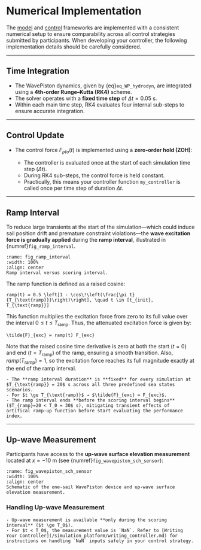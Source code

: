 # Numerical Implementation

The [model](./modelling_framework.md) and [control](./control_problem.md) frameworks are implemented with a consistent numerical setup to ensure comparability across all control strategies submitted by participants. When developing your controller, the following implementation details should be carefully considered.

---

## Time Integration

* The WavePiston dynamics, given by {eq}`eq_WP_hydrodyn`, are integrated using a **4th-order Runge–Kutta (RK4)** scheme.
* The solver operates with a **fixed time step** of $\Delta t = 0.05$ s.
* Within each main time step, RK4 evaluates four internal sub-steps to ensure accurate integration.

---

## Control Update

* The control force $F_{pto}(t)$ is implemented using a **zero-order hold (ZOH)**:

  * The controller is evaluated once at the start of each simulation time step ($\Delta t$).
  * During RK4 sub-steps, the control force is held constant.
  * Practically, this means your controller function `my_controller` is called once per time step of duration $\Delta t$.

---

## Ramp Interval

To reduce large transients at the start of the simulation—which could induce sail position drift and premature constraint violations—the **wave excitation force is gradually applied** during the **ramp interval**, illustrated in {numref}`fig_ramp_interval`.

```{figure} ../_static/figures/schematics/ramp_interval.png
:name: fig_ramp_interval
:width: 100%
:align: center
Ramp interval versus scoring interval.
```

The ramp function is defined as a raised cosine:

```{math}
ramp(t) = 0.5 \left[1 - \cos\!\left(\frac{\pi t}{T_{\text{ramp}}}\right)\right], \quad t \in [t_{init}, T_{\text{ramp}}]
```
This function multiplies the excitation force from zero to its full value over the interval $0 \le t \le T_{\text{ramp}}$. Thus, the attenuated excitation force is given by:
```{math}
\tilde{F}_{exc} = ramp(t) F_{exc} 
```
Note that the raised cosine time derivative is zero at both the start ($t=0$) and end $(t=T_{\text{ramp}})$ of the ramp, ensuring a smooth transition. 
Also, $ramp(T_{\text{ramp}}) = 1$, so the excitation force reaches its full magnitude exactly at the end of the ramp interval. 

```{note}
- The **ramp interval duration** is **fixed** for every simulation at $T_{\text{ramp}} = 20$ s across all three predefined sea states scenarios.
- For $t \ge T_{\text{ramp}}$ → $\tilde{F}_{exc} = F_{exc}$.
- The ramp interval ends **before the scoring interval begins** ($T_{ramp}=20 < T_0 = 30$ s), mitigating transient effects of artifical ramp-up function before start evaluating the performance index.
```
---

## Up-wave Measurement

Participants have access to the **up-wave surface elevation measurement** located at $x=-10$ m (see {numref}`fig_wavepiston_sch_sensor`):

```{figure} ../_static/figures/schematics/WavePiston_sch.png
:name: fig_wavepiston_sch_sensor
:width: 100%
:align: center
Schematic of the one-sail WavePiston device and up-wave surface elevation measurement.
```

### Handling Up-wave Measurement

```{important}
- Up-wave measurement is available **only during the scoring interval** ($t \ge T_0$).  
- For $t < T_0$, the measurement value is `NaN`. Refer to [Writing Your Controller](/simulation_platform/writing_controller.md) for instructions on handling `NaN` inputs safely in your control strategy.
```